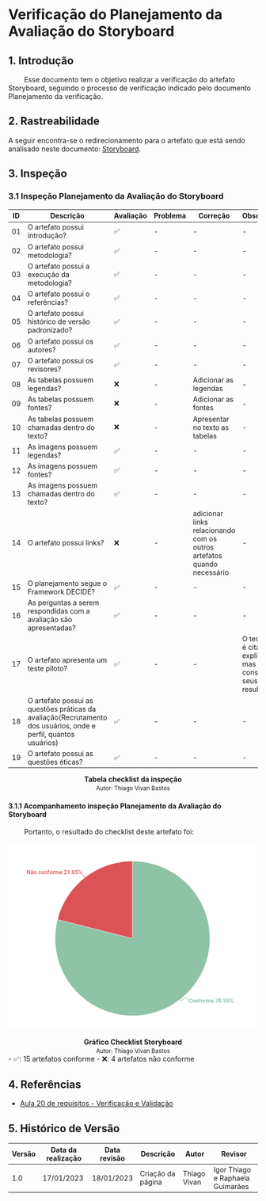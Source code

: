 # Verificação do Planejamento da Avaliação do Storyboard

## 1. Introdução

&emsp;&emsp; Esse documento tem o objetivo realizar a verificação do artefato Storyboard, seguindo o processo de verificação indicado pelo documento Planejamento da verificação.


## 2. Rastreabilidade 
A seguir encontra-se o redirecionamento para o artefato que está sendo analisado neste documento:  <a href="https://interacao-humano-computador.github.io/2022.2-Aprender3/DesignAvalDesenv/nivel1/storyboard/planeja_avalia_storyboard/">Storyboard</a>.


## 3. Inspeção

### 3.1 Inspeção Planejamento da Avaliação do Storyboard

| ID | Descrição | Avaliação | Problema | Correção | Observações |
|----|-----------|-----------|----------|----------|-------------|
| 01 | O artefato possui introdução? | ✅ | - | - | - |
| 02 | O artefato possui metodologia? | ✅ | - | - | - |
| 03 | O artefato possui a execução da metodologia? | ✅ | - | - | - |
| 04 | O artefato possui o referências? |✅ | - | - | - |
| 05 | O artefato possui histórico de versão padronizado? | ✅ | - | - | - |
| 06 | O artefato possui os autores? | ✅ | - | - | - |
| 07 | O artefato possui os revisores? | ✅ | - | - | - |
| 08 | As tabelas possuem legendas? | ❌ | - | Adicionar as legendas | - |
| 09 | As tabelas possuem fontes? | ❌ | - | Adicionar as fontes | - |
| 10 | As tabelas possuem chamadas dentro do texto? | ❌ | - | Apresentar no texto as tabelas | - |
| 11 | As imagens possuem legendas? | ✅ | - | - | - |
| 12 | As imagens possuem fontes? | ✅ | - | - | - |
| 13 | As imagens possuem chamadas dentro do texto? | ✅ | - | - | - |
| 14 | O artefato possui links? | ❌ | - | adicionar links relacionando com os outros artefatos quando necessário | - |
| 15 | O planejamento segue o Framework DECIDE? | ✅ | - | - | - |
| 16 | As perguntas a serem respondidas com a avaliação são apresentadas? | ✅ | - | - | - |
| 17 | O artefato apresenta um teste piloto? | ✅ | - | - | O teste piloto é citado e explicado mas não constam os seus resultados. |
| 18 | O artefato possui as questões práticas da avaliação(Recrutamento dos usuários, onde e perfil, quantos usuários) | ✅ | - | - | - |
| 19 | O artefato possui as questões éticas? | ✅ | - | - | - |

<figcaption align='center'>
    <b>Tabela checklist da inspeção</b>
        <br><small>Autor: Thiago Vivan Bastos</small>
</figcaption> 

#### 3.1.1 Acompanhamento inspeção Planejamento da Avaliação do Storyboard

&emsp;&emsp; Portanto, o resultado do checklist deste artefato foi:

![Gráfico Checklist Storyboard](docs\assets\graficos\Grafico_Storyboard.png)
<figcaption align='center'>
    <b>Gráfico Checklist Storyboard</b>
        <br><small>Autor: Thiago Vivan Bastos</small>
</figcaption> 
  - ✅: 15 artefatos conforme
  - ❌: 4 artefatos não conforme


## 4. Referências

- [Aula 20 de requisitos - Verificação e Validação](https://aprender3.unb.br/pluginfile.php/2307566/mod_resource/content/2/Requisitos%20-%20Aula%20023.pdf)

## 5. Histórico de Versão

| Versão | Data da realização | Data revisão | Descrição | Autor | Revisor |
|--------|------|------|-----------|-------|---------|
| 1.0    | 17/01/2023 | 18/01/2023 | Criação da página | Thiago Vivan | Igor Thiago e Raphaela Guimarães |
